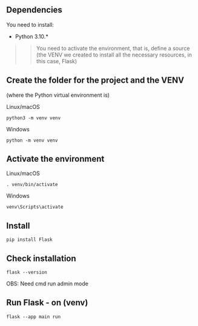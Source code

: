 ## Dependencies
You need to install:
* Python 3.10.*

>> You need to activate the environment, that is, define a source (the VENV we created to install all the necessary resources, in this case, Flask)

## Create the folder for the project and the VENV
(where the Python virtual environment is)

Linux/macOS
```
python3 -m venv venv
```

Windows
```
python -m venv venv
```

## Activate the environment
Linux/macOS
```
. venv/bin/activate
```

Windows
```
venv\Scripts\activate
```

## Install
```
pip install Flask
```

## Check installation
```
flask --version
```

OBS: Need cmd run admin mode

## Run Flask - on (venv)

```
flask --app main run
```
